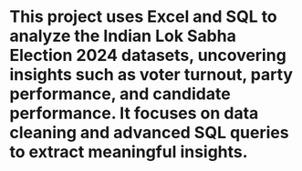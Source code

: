 # This project uses Excel and SQL to analyze the Indian Lok Sabha Election 2024 datasets, uncovering insights such as voter turnout, party performance, and candidate performance. It focuses on data cleaning and advanced SQL queries to extract meaningful insights.
